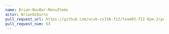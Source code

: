 ```yaml
---
name: Brian-NavBar-MenuItems
actor: BrianOzburns
pull_request_url: https://github.com/ucsb-cs156-f22/team03-f22-6pm-2/pull/53
pull_request_num: 53
---
```

